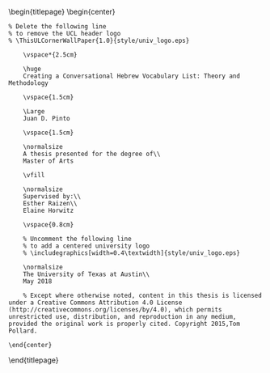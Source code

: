 <!--
This is the Latex-heavy title page.
People outside UCL may want to remove the header logo
and add the centred logo
-->

\begin{titlepage}
    \begin{center}

    % Delete the following line
    % to remove the UCL header logo
    % \ThisULCornerWallPaper{1.0}{style/univ_logo.eps}

        \vspace*{2.5cm}

        \huge
        Creating a Conversational Hebrew Vocabulary List: Theory and Methodology

        \vspace{1.5cm}

        \Large
        Juan D. Pinto

        \vspace{1.5cm}

        \normalsize
        A thesis presented for the degree of\\
        Master of Arts

        \vfill

        \normalsize
        Supervised by:\\
        Esther Raizen\\
        Elaine Horwitz

        \vspace{0.8cm}

        % Uncomment the following line
        % to add a centered university logo
        % \includegraphics[width=0.4\textwidth]{style/univ_logo.eps}

        \normalsize
        The University of Texas at Austin\\
        May 2018

        % Except where otherwise noted, content in this thesis is licensed under a Creative Commons Attribution 4.0 License (http://creativecommons.org/licenses/by/4.0), which permits unrestricted use, distribution, and reproduction in any medium, provided the original work is properly cited. Copyright 2015,Tom Pollard.

    \end{center}
\end{titlepage}
